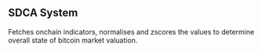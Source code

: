 ## SDCA System

Fetches onchain indicators, normalises and zscores the values to determine overall state of bitcoin market valuation.
